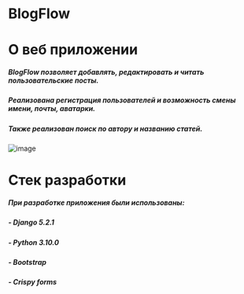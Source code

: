 # BlogFlow
# О веб приложении
##### BlogFlow позволяет добавлять, редактировать и читать пользовательские посты. 
##### Реализована регистрация пользователей и возможность смены имени, почты, аватарки.
##### Также реализован поиск по автору и названию статей.

![image](https://github.com/user-attachments/assets/d04a871f-a417-4fd2-aaee-d60a4b93ef1d)

# Стек разработки
##### При разработке приложения были использованы:
##### - Django 5.2.1
##### - Python 3.10.0
##### - Bootstrap
##### - Crispy forms
